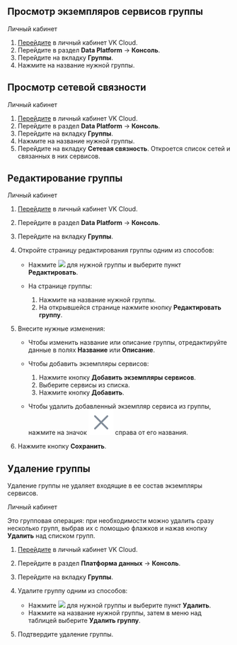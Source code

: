 ## Просмотр экземпляров сервисов группы

<tabs>
<tablist>
<tab>Личный кабинет</tab>
</tablist>
<tabpanel>

1. [Перейдите](https://cloud.vk.com/app/) в личный кабинет VK Cloud.
1. Перейдите в раздел **Data Platform** → **Консоль**.
1. Перейдите на вкладку **Группы**.
1. Нажмите на название нужной группы.

</tabpanel>
</tabs>

## Просмотр сетевой связности

<tabs>
<tablist>
<tab>Личный кабинет</tab>
</tablist>
<tabpanel>

1. [Перейдите](https://cloud.vk.com/app/) в личный кабинет VK Cloud.
1. Перейдите в раздел **Data Platform** → **Консоль**.
1. Перейдите на вкладку **Группы**.
1. Нажмите на название нужной группы.
1. Перейдите на вкладку **Сетевая связность**. Откроется список сетей и связанных в них сервисов.

</tabpanel>
</tabs>

## Редактирование группы

<tabs>
<tablist>
<tab>Личный кабинет</tab>
</tablist>
<tabpanel>

1. [Перейдите](https://cloud.vk.com/app/) в личный кабинет VK Cloud.
1. Перейдите в раздел **Data Platform** → **Консоль**.
1. Перейдите на вкладку **Группы**.
1. Откройте страницу редактирования группы одним из способов:

    - Нажмите ![ ](/ru/assets/more-icon.svg "inline") для нужной группы и выберите пункт **Редактировать**.
    - На странице группы:

        1. Нажмите на название нужной группы.
        1. На открывшейся странице нажмите кнопку **Редактировать группу**.

1. Внесите нужные изменения:

    - Чтобы изменить название или описание группы, отредактируйте данные в полях **Название** или **Описание**.
    - Чтобы добавить экземпляры сервисов:

        1. Нажмите кнопку **Добавить экземпляры сервисов**.
        1. Выберите сервисы из списка.
        1. Нажмите кнопку **Добавить**.

    - Чтобы удалить добавленный экземпляр сервиса из группы, нажмите на значок ![Удалить](assets/delete-cross.svg "inline") справа от его названия.

1. Нажмите кнопку **Сохранить**.

</tabpanel>
</tabs>

## Удаление группы

<warn>

Удаление группы не удаляет входящие в ее состав экземпляры сервисов.

</warn>

<tabs>
<tablist>
<tab>Личный кабинет</tab>
</tablist>
<tabpanel>

Это групповая операция: при необходимости можно удалить сразу несколько групп, выбрав их с помощью флажков и нажав кнопку **Удалить** над списком групп.

1. [Перейдите](https://cloud.vk.com/app/) в личный кабинет VK Cloud.
1. Перейдите в раздел **Платформа данных** → **Консоль**.
1. Перейдите на вкладку **Группы**.
1. Удалите группу одним из способов:

    - Нажмите ![ ](/ru/assets/more-icon.svg "inline") для нужной группы и выберите пункт **Удалить**.
    - Нажмите на название нужной группы, затем в меню над таблицей выберите **Удалить группу**.

1. Подтвердите удаление группы.

</tabpanel>
</tabs>
